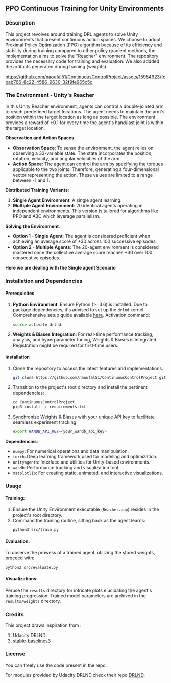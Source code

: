## PPO Continuous Training for Unity Environments

### Description

This project revolves around training DRL agents to solve Unity environments that present continuous action spaces. We choose to adopt Proximal Policy Optimization (PPO) algorithm because of its efficiency and stability during training compared to other policy gradient methods, the implementation aims to solve the "Reacher" environment. The repository provides the necessary code for training and evaluation. We also addded the artifacts generated during training (weights).


https://github.com/naoufal51/ContinuousControlProject/assets/15954923/fcbab766-8c22-4586-9630-32f9fe965c5c



<!-- !["Reacher"](images/reacher.gif) -->
### The Environment - Unity's Reacher

In this Unity Reacher environment, agents can control a double-jointed arm to reach predefined target locations. The agent needs to maintain the arm's position within the target location as long as possible. The environment provides a reward of +0.1 for every time the agent's hand/last joint is within the target location.

**Observation and Action Spaces**:
- **Observation Space**: To sense the environment, the agent relies on observing a 33-variable state. The state incorporates the position, rotation, velocity, and angular velocities of the arm.
- **Action Space**: The agent can control the arm by specifying the torques applicable to the two joints. Therefore, generating a four-dimensional vector representing the action. These values are limited to a range between -1 and 1.

**Distributed Training Variants**:
1. **Single Agent Environment**: A single agent learning.
2. **Multiple Agent Environment**: 20 identical agents operating in independent environments. This version is tailored for algorithms like PPO and A3C which leverage parallelism.

**Solving the Environment**:
- **Option 1 - Single Agent**: The agent is considered proficient when achieving an average score of +30 across 100 successive episodes.
- **Option 2 - Multiple Agents**: The 20-agent environment is considered mastered once the collective average score reaches +30 over 100 consecutive episodes.

**Here we are dealing with the Single agent Scenario**

### Installation and Dependencies
#### Prerequisites

1. **Python Environment**: Ensure Python (>=3.6) is installed. Due to package dependencies, it's advised to set up the `drlnd` kernel. Comprehensive setup guide available [here](https://github.com/udacity/deep-reinforcement-learning#dependencies). Activation command:
    ```bash
    source activate drlnd
    ```

2. **Weights & Biases Integration**: For real-time performance tracking, analysis, and hyperparameter tuning, Weights & Biases is integrated. Registration might be required for first-time users.

#### Installation
1. Clone the repository to access the latest features and implementations:
    ```bash
    git clone https://github.com/naoufal51/ContinuousControlProject.git
    ```

2. Transition to the project's root directory and install the pertinent dependencies:
    ```bash
    cd ContinuousControlProject
    pip3 install -r requirements.txt
    ```

3. Synchronize Weights & Biases with your unique API key to facilitate seamless experiment tracking:
    ```bash
    export WANDB_API_KEY=<your_wandb_api_key>
    ```

**Dependencies**:
- `numpy`: For numerical operations and data manipulation.
- `torch`: Deep learning framework used for modeling and optimization.
- `unityagents`: Interface and utilities for Unity-based environments.
- `wandb`: Performance tracking and visualization tool.
- `matplotlib`: For creating static, animated, and interactive visualizations.

### Usage
#### Training:
1. Ensure the Unity Environment executable (`Reacher.app`) resides in the project's root directory.
2. Command the training routine, sitting back as the agent learns:
   ```bash
   python3 src/train.py
   ```

#### Evaluation:
To observe the prowess of a trained agent, utilizing the stored weights, proceed with:
```bash
python3 src/evaluate.py
```

#### Visualizations:
Peruse the `results` directory for intricate plots elucidating the agent's training progression. Trained model parameters are archived in the `results/weights` directory.


### Credits
This project draws inspiration from :
1. Udacity DRLND.
2. [stable-baselines3](https://stable-baselines3.readthedocs.io/en/master/)

### License
You can freely use the code present in the repo.

For modules provided by Udacity DRLND check their repo [DRLND](https://github.com/udacity/deep-reinforcement-learning#dependencies).

